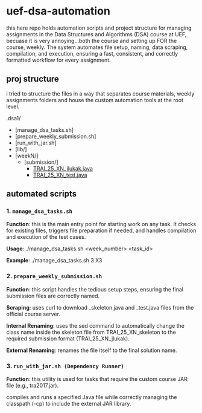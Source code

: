 # uef-dsa-automation
this here repo holds automation scripts and project structure for managing assignments in the Data Structures and Algorithms (DSA) course at UEF, becuase it is very annoying...both the course and setting up FOR the course, weekly. The system automates file setup, naming, data scraping, compilation, and execution, ensuring a fast, consistent, and correctly formatted workflow for every assignment.

## proj structure
i tried to structure the files in a way that separates course materials, weekly assignments folders and house the custom automation tools at the root level.

.dsa1/
 * [manage_dsa_tasks.sh]
 * [prepare_weekly_submission.sh]
 * [run_with_jar.sh]
 * [lib/]
 * [weekN/]
   * [submission/]
     * [TRAI_25_XN_jlukak.java](weekN/submission/TRAI_25_XN_jlukak.java)
     * [TRAI_25_XN_test.java](weekN/submission/TRAI_25_XN_test.java)

## automated scripts

### 1. `manage_dsa_tasks.sh`
**Function**: this is the main entry point for starting work on any task. It checks for existing files, triggers file preparation if needed, and handles compilation and execution of the test cases.

**Usage**: 
./manage_dsa_tasks.sh <week_number> <task_id>

**Example**:
./manage_dsa_tasks.sh 3 X3


### 2. `prepare_weekly_submission.sh` 
**Function**: this script handles the tedious setup steps, ensuring the final submission files are correctly named.

**Scraping**: uses curl to download _skeleton.java and _test.java files from the official course server.

**Internal Renaming**: uses the sed command to automatically change the class name inside the skeleton file from TRAI_25_XN_skeleton to the required submission format (TRAI_25_XN_jlukak).

**External Renaming**: renames the file itself to the final solution name.

### 3. `run_with_jar.sh (Dependency Runner)`
**Function**: this utility is used for tasks that require the custom course JAR file (e.g., tra2017.jar).

compiles and runs a specified Java file while correctly managing the classpath (-cp) to include the external JAR library.

